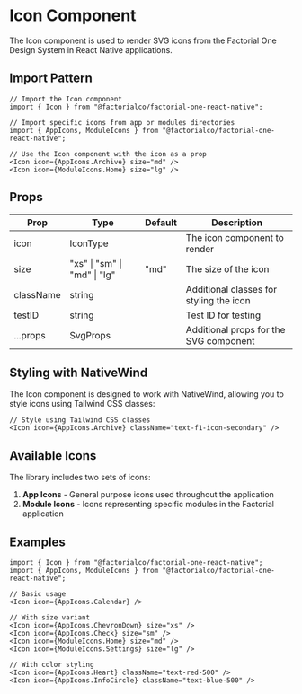 # Icon Component

The Icon component is used to render SVG icons from the Factorial One Design System in React Native applications.

## Import Pattern

```tsx
// Import the Icon component
import { Icon } from "@factorialco/factorial-one-react-native";

// Import specific icons from app or modules directories
import { AppIcons, ModuleIcons } from "@factorialco/factorial-one-react-native";

// Use the Icon component with the icon as a prop
<Icon icon={AppIcons.Archive} size="md" />
<Icon icon={ModuleIcons.Home} size="lg" />
```

## Props

| Prop      | Type                         | Default | Description                             |
| --------- | ---------------------------- | ------- | --------------------------------------- |
| icon      | IconType                     |         | The icon component to render            |
| size      | "xs" \| "sm" \| "md" \| "lg" | "md"    | The size of the icon                    |
| className | string                       |         | Additional classes for styling the icon |
| testID    | string                       |         | Test ID for testing                     |
| ...props  | SvgProps                     |         | Additional props for the SVG component  |

## Styling with NativeWind

The Icon component is designed to work with NativeWind, allowing you to style icons using Tailwind CSS classes:

```tsx
// Style using Tailwind CSS classes
<Icon icon={AppIcons.Archive} className="text-f1-icon-secondary" />
```

## Available Icons

The library includes two sets of icons:

1. **App Icons** - General purpose icons used throughout the application
2. **Module Icons** - Icons representing specific modules in the Factorial application

## Examples

```tsx
import { Icon } from "@factorialco/factorial-one-react-native";
import { AppIcons, ModuleIcons } from "@factorialco/factorial-one-react-native";

// Basic usage
<Icon icon={AppIcons.Calendar} />

// With size variant
<Icon icon={AppIcons.ChevronDown} size="xs" />
<Icon icon={AppIcons.Check} size="sm" />
<Icon icon={ModuleIcons.Home} size="md" />
<Icon icon={ModuleIcons.Settings} size="lg" />

// With color styling
<Icon icon={AppIcons.Heart} className="text-red-500" />
<Icon icon={AppIcons.InfoCircle} className="text-blue-500" />
```
